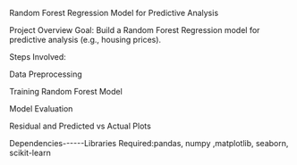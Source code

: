 Random Forest Regression Model for Predictive Analysis

Project Overview
Goal: Build a Random Forest Regression model for predictive analysis (e.g., housing prices).

Steps Involved:

Data Preprocessing

Training Random Forest Model

Model Evaluation

Residual and Predicted vs Actual Plots


Dependencies------Libraries Required:pandas, numpy ,matplotlib, seaborn, scikit-learn
